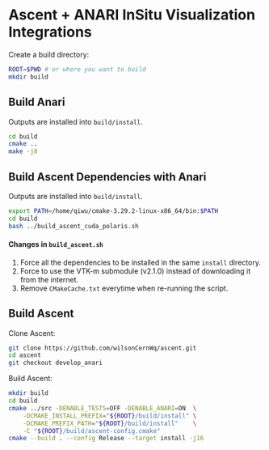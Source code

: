 # Ascent + ANARI InSitu Visualization Integrations

Create a build directory:
```bash
ROOT=$PWD # or where you want to build
mkdir build
```

## Build Anari

Outputs are installed into `build/install`.

```bash
cd build
cmake ..
make -j8
```

## Build Ascent Dependencies with Anari

Outputs are installed into `build/install`.

```bash
export PATH=/home/qiwu/cmake-3.29.2-linux-x86_64/bin:$PATH
cd build
bash ../build_ascent_cuda_polaris.sh
```

#### Changes in `build_ascent.sh`
1. Force all the dependencies to be installed in the same `install` directory.
2. Force to use the VTK-m submodule (v2.1.0) instead of downloading it from the internet.
3. Remove `CMakeCache.txt` everytime when re-running the script.


## Build Ascent

Clone Ascent:
```bash
git clone https://github.com/wilsonCernWq/ascent.git
cd ascent
git checkout develop_anari
```

Build Ascent:
```bash
mkdir build
cd build
cmake ../src -DENABLE_TESTS=OFF -DENABLE_ANARI=ON  \
    -DCMAKE_INSTALL_PREFIX="${ROOT}/build/install" \
    -DCMAKE_PREFIX_PATH="${ROOT}/build/install"    \
    -C "${ROOT}/build/ascent-config.cmake"
cmake --build . --config Release --target install -j16
```
